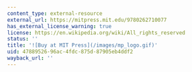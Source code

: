 ```yaml
---
content_type: external-resource
external_url: https://mitpress.mit.edu/9780262710077
has_external_license_warning: true
license: https://en.wikipedia.org/wiki/All_rights_reserved
status: ''
title: '![Buy at MIT Press](/images/mp_logo.gif)'
uid: 47889526-96ac-4fdc-875d-87905eb4ddf2
wayback_url: ''
---
```

